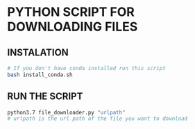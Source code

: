 # PYTHON SCRIPT FOR DOWNLOADING FILES

## INSTALATION
```bash
# If you don't have conda installed run this script
bash install_conda.sh
```
## RUN THE SCRIPT
```bash
python3.7 file_downloader.py "urlpath"
# urlpath is the url path of the file you want to download
```